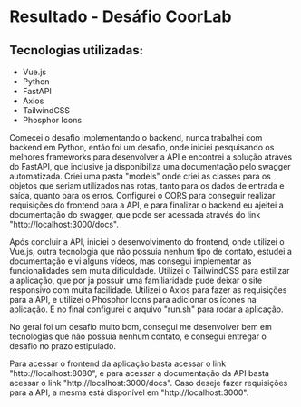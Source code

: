 # Resultado - Desáfio CoorLab

## Tecnologias utilizadas:
- Vue.js
- Python
- FastAPI
- Axios
- TailwindCSS
- Phosphor Icons

Comecei o desafio implementando o backend, nunca trabalhei com backend em Python, então foi um desafio, onde iniciei pesquisando os melhores frameworks para desenvolver a API e encontrei a solução através do FastAPI, que inclusive ja disponibiliza uma documentação pelo swagger automatizada. Criei uma pasta "models" onde criei as classes para os objetos que seriam utilizados nas rotas, tanto para os dados de entrada e saída, quanto para os erros. Configurei o CORS para conseguir realizar requisições do frontend para a API, e para finalizar o backend eu ajeitei a documentação do swagger, que pode ser acessada através do link "http://localhost:3000/docs".

Após concluir a API, iniciei o desenvolvimento do frontend, onde utilizei o Vue.js, outra tecnologia que não possuia nenhum tipo de contato, estudei a documentação e vi alguns vídeos, mas consegui implementar as funcionalidades sem muita dificuldade. Utilizei o TailwindCSS para estilizar a aplicação, que por ja possuir uma familiaridade pude deixar o site responsivo com muita facilidade. Utilizei o Axios para fazer as requisições para a API, e utilizei o Phosphor Icons para adicionar os ícones na aplicação. E no final configurei o arquivo "run.sh" para rodar a aplicação.

No geral foi um desafio muito bom, consegui me desenvolver bem em tecnologias que não possuia nenhum contato, e consegui entregar o desafio no prazo estipulado.

Para acessar o frontend da aplicação basta acessar o link "http://localhost:8080", e para acessar a documentação da API basta acessar o link "http://localhost:3000/docs". Caso deseje fazer requisições para a API, a mesma está disponível em "http://localhost:3000".
